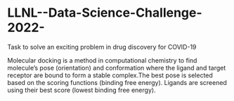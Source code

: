 # LLNL--Data-Science-Challenge-2022-
Task to solve an exciting problem in drug discovery for COVID-19

Molecular docking is a method in computational chemistry to find molecule’s pose (orientation) and conformation where the ligand and target receptor are bound to form a stable complex.The best pose is selected based on the scoring functions (binding free energy). Ligands are screened using their best score (lowest binding free energy).


